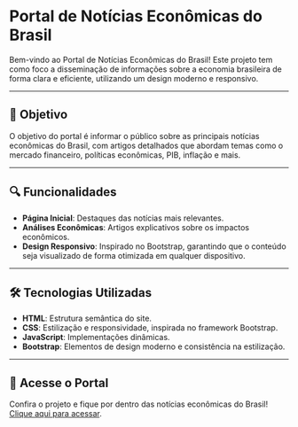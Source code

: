 # Portal de Notícias Econômicas do Brasil
 
Bem-vindo ao Portal de Notícias Econômicas do Brasil! Este projeto tem como foco a disseminação de informações sobre a economia brasileira de forma clara e eficiente, utilizando um design moderno e responsivo.
 
---
 
## 🎯 Objetivo
 
O objetivo do portal é informar o público sobre as principais notícias econômicas do Brasil, com artigos detalhados que abordam temas como o mercado financeiro, políticas econômicas, PIB, inflação e mais.
 
---
 
## 🔍 Funcionalidades
 
- **Página Inicial**: Destaques das notícias mais relevantes.
- **Análises Econômicas**: Artigos explicativos sobre os impactos econômicos.
- **Design Responsivo**: Inspirado no Bootstrap, garantindo que o conteúdo seja visualizado de forma otimizada em qualquer dispositivo.
  
---
 
## 🛠️ Tecnologias Utilizadas
 
- **HTML**: Estrutura semântica do site.
- **CSS**: Estilização e responsividade, inspirada no framework Bootstrap.
- **JavaScript**: Implementações dinâmicas.
- **Bootstrap**: Elementos de design moderno e consistência na estilização.
  
---
 
## 📎 Acesse o Portal
 
Confira o projeto e fique por dentro das notícias econômicas do Brasil! [Clique aqui para acessar](https://lysciprianno.github.io/Economia/).
 

